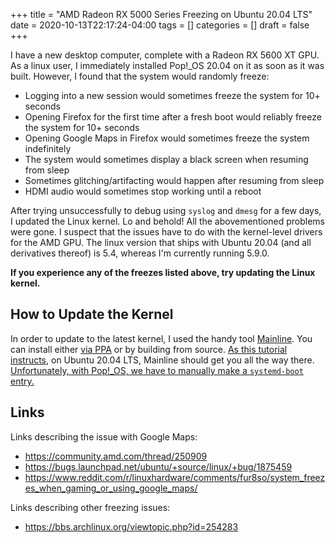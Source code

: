 +++
title = "AMD Radeon RX 5000 Series Freezing on Ubuntu 20.04 LTS"
date = 2020-10-13T22:17:24-04:00
tags = []
categories = []
draft = false
+++

I have a new desktop computer, complete with a Radeon RX 5600 XT GPU. As a linux user, I immediately installed Pop!_OS 20.04 on it as soon as it was built. However, I found that the system would randomly freeze:

- Logging into a new session would sometimes freeze the system for 10+ seconds
- Opening Firefox for the first time after a fresh boot would reliably freeze the system for 10+ seconds
- Opening Google Maps in Firefox would sometimes freeze the system indefinitely
- The system would sometimes display a black screen when resuming from sleep
- Sometimes glitching/artifacting would happen after resuming from sleep
- HDMI audio would sometimes stop working until a reboot

After trying unsuccessfully to debug using `syslog` and `dmesg` for a few days, I updated the Linux kernel. Lo and behold! All the abovementioned problems were gone. I suspect that the issues have to do with the kernel-level drivers for the AMD GPU. The linux version that ships with Ubuntu 20.04 (and all derivatives thereof) is 5.4, whereas I'm currently running 5.9.0. 

**If you experience any of the freezes listed above, try updating the Linux kernel.**

## How to Update the Kernel

In order to update to the latest kernel, I used the handy tool [Mainline](https://github.com/bkw777/mainline). You can install either [via PPA](https://code.launchpad.net/~cappelikan/+archive/ubuntu/ppa) or by building from source. [As this tutorial instructs](https://linuxhint.com/update_ubuntu_kernel_20_04/), on Ubuntu 20.04 LTS, Mainline should get you all the way there. [Unfortunately, with Pop!_OS, we have to manually make a `systemd-boot` entry.](https://frank.kumro.io/installing-a-mainline-kernel-on-popos/)

## Links

Links describing the issue with Google Maps:
- https://community.amd.com/thread/250909
- https://bugs.launchpad.net/ubuntu/+source/linux/+bug/1875459
- https://www.reddit.com/r/linuxhardware/comments/fur8so/system_freezes_when_gaming_or_using_google_maps/

Links describing other freezing issues:
- https://bbs.archlinux.org/viewtopic.php?id=254283
